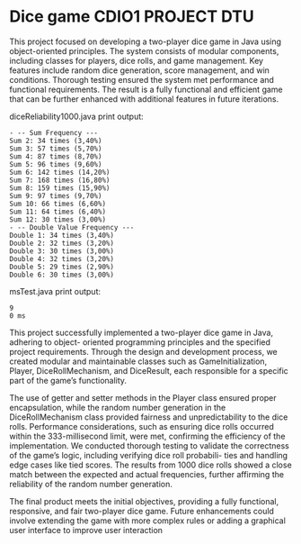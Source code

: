 # Dice game CDIO1 PROJECT DTU
This project focused on developing a two-player dice game in Java using object-oriented principles. The system consists of modular components, including classes for players, dice rolls, and game management. Key features include random dice generation, score management, and win conditions. Thorough testing ensured the system met performance and functional requirements. The result is a fully functional and efficient game that can be further enhanced with additional features in future iterations.

diceReliability1000.java print output:

```
- -- Sum Frequency ---
Sum 2: 34 times (3,40%)
Sum 3: 57 times (5,70%)
Sum 4: 87 times (8,70%)
Sum 5: 96 times (9,60%)
Sum 6: 142 times (14,20%)
Sum 7: 168 times (16,80%)
Sum 8: 159 times (15,90%)
Sum 9: 97 times (9,70%)
Sum 10: 66 times (6,60%)
Sum 11: 64 times (6,40%)
Sum 12: 30 times (3,00%)
- -- Double Value Frequency ---
Double 1: 34 times (3,40%)
Double 2: 32 times (3,20%)
Double 3: 30 times (3,00%)
Double 4: 32 times (3,20%)
Double 5: 29 times (2,90%)
Double 6: 30 times (3,00%)
```


msTest.java print output:
```
9
0 ms
```

This project successfully implemented a two-player dice game in Java, adhering to object-
oriented programming principles and the specified project requirements. Through the design
and development process, we created modular and maintainable classes such as
GameInitialization, Player, DiceRollMechanism, and DiceResult, each responsible for a specific part of the game’s functionality. 

The use of getter and setter methods in the Player class ensured proper encapsulation, while the random number generation in
the DiceRollMechanism class provided fairness and unpredictability to the dice rolls.
Performance considerations, such as ensuring dice rolls occurred within the 333-millisecond
limit, were met, confirming the efficiency of the implementation. We conducted thorough
testing to validate the correctness of the game’s logic, including verifying dice roll probabili-
ties and handling edge cases like tied scores. The results from 1000 dice rolls showed a close
match between the expected and actual frequencies, further affirming the reliability of the
random number generation.

The final product meets the initial objectives, providing a fully functional, responsive, and
fair two-player dice game. Future enhancements could involve extending the game with more
complex rules or adding a graphical user interface to improve user interaction
